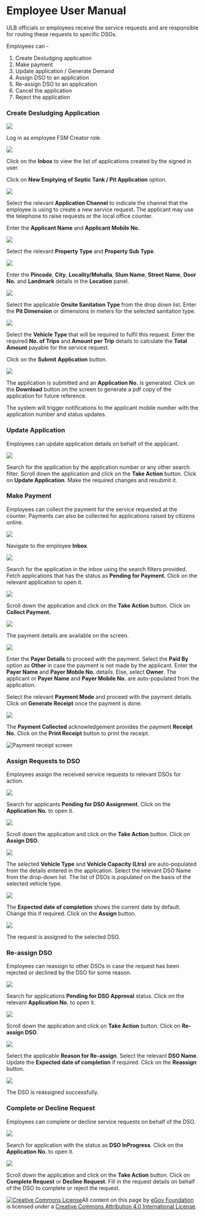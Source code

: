# Employee User Manual

ULB officials or employees receive the service requests and are responsible for routing these requests to specific DSOs.

Employees can -

1. Create Desludging application
2. Make payment
3. Update application / Generate Demand
4. Assign DSO to an application
5. Re-assign DSO to an application
6. Cancel the application
7. Reject the application

### Create Desludging Application

![](../../../../.gitbook/assets/emp-l1.png)

Log in as employee FSM Creator role.

![](../../../../.gitbook/assets/cemp1.png)

Click on the **Inbox** to view the list of applications created by the signed in user.

Click on **New Emptying of Septic Tank / Pit Application** option.

![](../../../../.gitbook/assets/cemp2.png)

Select the relevant **Application Channel** to indicate the channel that the employee is using to create a new service request. The applicant may use the telephone to raise requests or the local office counter. 

Enter the **Applicant Name** and **Applicant Mobile No.**

![](../../../../.gitbook/assets/cemp3.png)

Select the relevant **Property Type** and **Property Sub Type**.

![](../../../../.gitbook/assets/cemp4.png)

Enter the **Pincode**, **City**, **Locality/Mohalla**, **Slum Name**, **Street Name**, **Door No.** and **Landmark** details in the **Location** panel.

![](../../../../.gitbook/assets/cemp5.png)

Select the applicable **Onsite Sanitation Type** from the drop down list. Enter the **Pit Dimension** or dimensions in meters for the selected sanitation type.

![](../../../../.gitbook/assets/cemp6.png)

Select the **Vehicle Type** that will be required to fulfil this request. Enter the required **No. of Trips** and **Amount per Trip** details to calculate the **Total Amount** payable for the service request.

Click on the **Submit Application** button.

![](../../../../.gitbook/assets/cemp7.png)

The application is submitted and an **Application No.** is generated. Click on the **Download** button on the screen to generate a pdf copy of the application for future reference.

The system will trigger notifications to the applicant mobile number with the application number and status updates.

### Update Application

Employees can update application details on behalf of the applicant.

![](../../../../.gitbook/assets/emp-update-app.png)

Search for the application by the application number or any other search filter. Scroll down the application and click on the **Take Action** button. Click on **Update Application**. Make the required changes and resubmit it.

### Make Payment

Employees can collect the payment for the service requested at the counter. Payments can also be collected for applications raised by citizens online.

![](../../../../.gitbook/assets/emp-coll1.png)

Navigate to the employee **Inbox**.

![](../../../../.gitbook/assets/emp-coll2.png)

Search for the application in the inbox using the search filters provided. Fetch applications that has the status as **Pending for Payment.** Click on the relevant application to open it.

![](../../../../.gitbook/assets/emp-coll3.png)

Scroll down the application and click on the **Take Action** button. Click on **Collect Payment.**

![](../../../../.gitbook/assets/emp-coll4.png)

The payment details are available on the screen. 

![](../../../../.gitbook/assets/emp-coll5.png)

Enter the **Payer Details** to proceed with the payment. Select the **Paid By** option as **Other** in case the payment is not made by the applicant. Enter the **Payer Name** and **Payer Mobile No.** details. Else, select **Owner**. The applicant or **Payer Name** and **Payer Mobile No.** are auto-populated  from the application. 

Select the relevant **Payment Mode** and proceed with the payment details. Click on **Generate Receipt** once the payment is done.

![](../../../../.gitbook/assets/emp-coll6.png)

The **Payment Collected** acknowledgement provides the payment **Receipt No.** Click on the **Print Receipt** button to print the receipt.

![Payment receipt screen](../../../../.gitbook/assets/emp10.png)

### Assign Requests to DSO

Employees assign the received service requests to relevant DSOs for action.

![](../../../../.gitbook/assets/emp-dso-assign.png)

Search for applicants **Pending for DSO Assignment**. Click on the **Application No.** to open it.

![](../../../../.gitbook/assets/emp-dso-assign1.png)

Scroll down the application and click on the **Take Action** button. Click on **Assign DSO**.

![](../../../../.gitbook/assets/emp-dso-assign2.png)

The selected **Vehicle Type** and **Vehicle Capacity \(Ltrs\)** are auto-populated from the details entered in the application. Select the relevant DSO Name from the drop-down list. The list of DSOs is populated on the basis of the selected vehicle type. 

![](../../../../.gitbook/assets/emp-dso-assign3.png)

The **Expected date of completion** shows the current date by default. Change this if required. Click on the **Assign** button.

![](../../../../.gitbook/assets/emp-dso-assign4.png)

The request is assigned to the selected DSO.

### Re-assign DSO

Employees can reassign to other DSOs in case the request has been rejected or declined by the DSO for some reason.

![](../../../../.gitbook/assets/emp-dso-reassign.png)

Search for applications **Pending for DSO Approval** status. Click on the relevant **Application No.** to open it.

![](../../../../.gitbook/assets/emp-dso-reassign1.png)

Scroll down the application and click on **Take Action** button. Click on **Re-assign DSO**.

![](../../../../.gitbook/assets/emp-dso-reassign2.png)

Select the applicable **Reason for Re-assign**. Select the relevant **DSO Name**. Update the **Expected date of completion** if required. Click on the **Reassign** button. 

![](../../../../.gitbook/assets/emp-dso-reassign3.png)

The DSO is reassigned successfully.

### Complete or Decline Request

Employees can complete or decline service requests on behalf of the DSO.

![](../../../../.gitbook/assets/emp-compl-req1.png)

Search for application with the status as **DSO InProgress**. Click on the **Application No.** to open it.

![](../../../../.gitbook/assets/image%20%28104%29.png)

Scroll down the application and click on the **Take Action** button. Click on **Complete Request** or **Decline Request**. Fill in the request details on behalf of the DSO to complete or reject the request.



 [![Creative Commons License](https://i.creativecommons.org/l/by/4.0/80x15.png)](http://creativecommons.org/licenses/by/4.0/)All content on this page by [eGov Foundation ](https://egov.org.in/)is licensed under a [Creative Commons Attribution 4.0 International License](http://creativecommons.org/licenses/by/4.0/).

